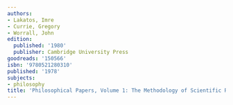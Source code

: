 ```yaml
---
authors:
- Lakatos, Imre
- Currie, Gregory
- Worrall, John
edition:
  published: '1980'
  publisher: Cambridge University Press
goodreads: '150566'
isbn: '9780521280310'
published: '1978'
subjects:
- philosophy
title: 'Philosophical Papers, Volume 1: The Methodology of Scientific Research Programmes'
---
```



